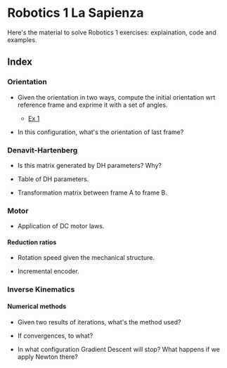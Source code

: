 # Robotics 1 La Sapienza

Here's the material to solve Robotics 1 exercises: explaination, code and examples.

## Index

### Orientation

- Given the orientation in two ways, compute the initial orientation wrt reference frame and exprime it with a set of angles.
  - <a href='https://github.com/theroggio/Robotics-1-La-Sapienza/blob/master/exercises/orientation/Ex1.md'> Ex 1 </a>

- In this configuration, what's the orientation of last frame?

### Denavit-Hartenberg 

- Is this matrix generated by DH parameters? Why? 

- Table of DH parameters.

- Transformation matrix between frame A to frame B. 

### Motor 

- Application of DC motor laws.

#### Reduction ratios

- Rotation speed given the mechanical structure.

- Incremental encoder. 

### Inverse Kinematics

#### Numerical methods

- Given two results of iterations, what's the method used? 

- If convergences, to what? 

- In what configuration Gradient Descent will stop? What happens if we apply Newton there? 
